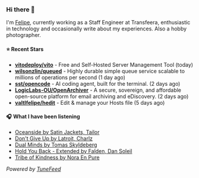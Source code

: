 ### Hi there 👋

I'm [Felipe](https://felipevm.com), currently working as a Staff Engineer at Transfeera, enthusiastic in technology and occasionally write about my experiences. Also a hobby photographer.

#### ⭐ Recent Stars
- **[vitodeploy/vito](https://github.com/vitodeploy/vito)** - Free and Self-Hosted  Server Management Tool (today)
- **[wilsonzlin/queued](https://github.com/wilsonzlin/queued)** - Highly durable simple queue service scalable to millions of operations per second (1 day ago)
- **[sst/opencode](https://github.com/sst/opencode)** - AI coding agent, built for the terminal. (2 days ago)
- **[LogicLabs-OU/OpenArchiver](https://github.com/LogicLabs-OU/OpenArchiver)** - A secure, sovereign, and affordable open-source platform for email archiving and eDiscovery. (2 days ago)
- **[valtlfelipe/hedit](https://github.com/valtlfelipe/hedit)** - Edit &amp; manage your Hosts file (5 days ago)

#### 🎧 What I have been listening
- [Oceanside by Satin Jackets, Tailor](https://open.spotify.com/track/6bmWlt96etqp6T3riUQeVN)
- [Don&#39;t Give Up by Latroit, Charlz](https://open.spotify.com/track/7E5Tl1oyZW5JPdhqGgW5hz)
- [Dual Minds by Tomas Skyldeberg](https://open.spotify.com/track/6G2wgbmmZBNyR6ZzX4nV8S)
- [Hold You Back - Extended by Falden, Dan Soleil](https://open.spotify.com/track/3H32ijILyF1NutxOFtjRvx)
- [Tribe of Kindness by Nora En Pure](https://open.spotify.com/track/2C4qlSBJ9u5fzvciCwHy8B)

_Powered by [TuneFeed](https://tunefeed.app?ref=github.com)_
